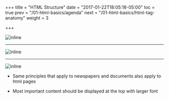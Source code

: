 +++
title = "HTML Structure"
date = "2017-01-22T18:05:18-05:00"
toc = true
prev = "/01-html-basics/agenda"
next = "/01-html-basics/html-tag-anatomy"
weight = 3

+++

![inline](/images/01/front_page_newspaper.jpeg)

<!--- Which elements stand out and why?-->

<!--- What would happen if every word was the same size font?-->

<!--- Structure helps readers better understand the stories written in the newspaper-->


----

![inline](/images/01/word_processor.png)

----

![inline](/images/01/structure_html_version.png)

- Same principles that apply to newspapers and documents also apply to html pages

- Most important content should be displayed at the top with larger font
